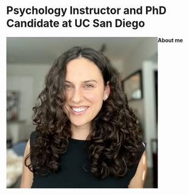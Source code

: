 # Psychology Instructor and PhD Candidate at UC San Diego

<img align="left" src="/images/Headshot_2025.jpeg" width="400" alt="Headshot 2025"/>

**About me** 
